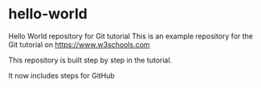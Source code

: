 # hello-world 
Hello World repository for Git tutorial 
This is an example repository for the Git tutorial on https://www.w3schools.com 

This repository is built step by step in the tutorial.

It now includes steps for GitHub 
